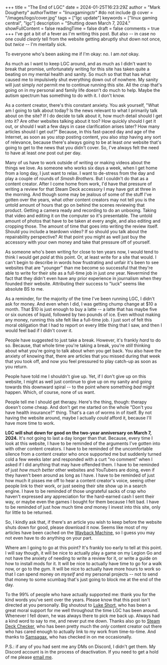+++
title = "The End of LGC"
date = 2024-01-25T16:23:29Z
author = "Mark Dougherty"
authorTwitter = "linuxgamingctr" #do not include @
cover = "/images/logo/cover.jpg"
tags = ["lgc update"]
keywords = ["linux gaming central", "lgc"]
description = "Shutting down March 7, 2024."
showFullContent = false
readingTime = false
draft = false
comments = true
+++
I've got a bit of a fever as I'm writing this post. But also -- in case no one could *clearly* tell from the website getting abruptly shut down not once, but *twice* -- I'm mentally sick.

To everyone who's been asking me if I'm okay: no. I am *not* okay.

As much as I want to keep LGC around, and as much as I didn't want to break that promise, unfortunately writing for this site has taken quite a beating on my mental health and sanity. So much so that that has what caused me to impulsively shut everything down out of nowhere. My sanity will just simply *not* permit me to continue running this site. All the crap that's going on in my personal and family life doesn't do much to help. Maybe the autism spectrum has something to do with it. I don't know.

As a content creator, there's this constant anxiety. You ask yourself, "What am I going to talk about today? Is the news relevant to what I primarily talk about on the site? If I do decide to talk about it, how much detail should I get into it? Are other websites talking about it too? How quickly should I get it out, or should I wait a few days in case clarification arises later? How many articles should I get out?" Because, in this fast-paced day and age of the Internet, as soon as you *stop* posting content, you also *stop* having any sort of relevance, because there's always going to be at least *one* website that's going to get to the news that you didn't cover. So, I've always felt the need to have at least *one* post out per day.

Many of us have to work outside of writing or making videos about the things we love. As someone who works six days a week, when I get home from a long day, I just want to relax. I want to de-stress from the day and play a couple of rounds of *Smash Brothers*. But I couldn't do that as a content creator. After I come home from work, I'd have that pressure of writing a review for that Steam Deck accessory I may have got at three in the morning. And though some may be jealous of some of the stuff I've gotten over the years, what other content creators may not tell you is the untold amount of hours that go on behind the scenes reviewing that product. Getting a camera ready and recording to do an unboxing. Taking that video and editing it on the computer so it's presentable. The untold amount of photos that have to be taken at every angle, and also editing and cropping those. The amount of time that goes into writing the review itself. Should you include a teardown video? If so should you talk about the repairability perspective? At that point you might as well just buy the accessory with your own money and take that pressure off of yourself.

As someone who's been writing for close to ten years now, I would tend to think I would get *paid* at this point. Or, at least write for a site that would. I can't begin to describe in words how frustrating and unfair it's been to see websites that are "younger" than me become so successful that they're able to write for their site as a full-time job in just *one* year. Nevermind the fact that they didn't even have any prior experience in journalism when they founded their website. Attributing their success to "luck" seems like absolute BS to me.

As a reminder, for the majority of the time I've been running LGC, I didn't ask for money. And even when I did, I was getting chump change at $10 a month. That $10 is just enough to buy a latte -- a latte that has maybe five or six ounces of liquid, followed by two pounds of ice. Even without making any money, running this site felt like a full-time job. I just sort of felt this moral obligation that I had to report on every little thing that I saw, and then I would feel bad if I didn't cover it.

People have suggested to just take a break. However, it's frankly *hard* to do so. Because, that whole time you're taking a break, you're *still* thinking about what you're going to talk about when you get back. You also have the anxiety of knowing that, there are articles that you missed during that week that you took off, and now you feel pressured to play catch-up as soon as you return.

People have told me I shouldn't give up. Yet, if I don't give up on this website, I might as well just continue to give up on my sanity and going towards this downward spiral -- to the point where something *bad* might happen. Which, of course, none of us want.

People tell me I should get therapy. Here's the thing, though: therapy doesn't come cheap. And don't get me started on the whole "Don't you have health insurance?" thing. That's a can of worms in of itself. By not having the website around, maybe I actually *could* afford it, because I'll have more time to work.

**LGC will shut down for good on the two-year anniversary on March 7, 2024.** It's not going to last a day longer than that. Because, every time I look at this website, I have to be reminded of the arguments I've gotten into with other content creators. I have to be reminded of the uncomfortable silence from a content creator who once supported me but suddenly turned cold a few weeks later and responded with a curt "no comment" when I asked if I did anything that may have offended them. I have to be reminded of just *how much better* other websites and YouTubers are doing, even if they haven't been around as long as I have. I have to be reminded of just how much it pisses me off to hear a content creator's voice, seeing other people link to their work, or just seeing their site show up in a search engine. I have to be reminded of those ungrateful sacks of crap who haven't expressed any appreciation for the hard-earned cash I sent their way, or maybe even the games I bought for them because I felt bad. I have to be reminded of just how much time *and* money I invest into this site, only for little to be returned.

So, I kindly ask that, if there's an article you wish to keep before the website shuts down for good, please download it now. Seems like most of my articles have been cached on the [Wayback Machine](https://web.archive.org/web/*/linuxgamingcentral.com*), so I guess you may not even have to do anything on your part.

Where am I going to go at this point? It's frankly too early to tell at this point. I will say though, it will be nice to actually play a game on my Legion Go and not have the anxiety of needing to write a review for it, or write a guide on how to install mods for it. It will be nice to actually have time to go for a walk now, or go to the gym. It will be nice to actually have more hours to work so that I can spend money on *myself* and my personal projects -- not to send that money to some scumbag that's just going to block me at the end of the day.

To the 99% of people who have actually supported me: thank you for the kind words you've sent over the years. Please know that this post isn't directed at you personally. Big shoutout to [Luke Short](https://linuxgamingcentral.com/posts/interview-with-luke-short-creator-of-winesapos/), who has been a great moral support for me well throughout the time LGC has been around. Whenever I fell down, he was always there to pick me back up. Always had a kind word to say to me, and never put me down. Thanks also go to [Steam Deck Checker](https://linuxgamingcentral.com/posts/interview-with-steam-deck-checker/), who has been pretty much the *only* content creator out there who has cared enough to actually link to my work from time-to-time. And thanks to [Samsagax](https://linuxgamingcentral.com/posts/interview-with-chimeraos-devs/), who has checked in on me occasionally.

P.S.: if any of you had sent me any DMs on Discord, I didn't get them. My Discord account is in the process of deactivation. If you need to get a hold of me please [email me](mailto:contact@linuxgamingcentral.com).
